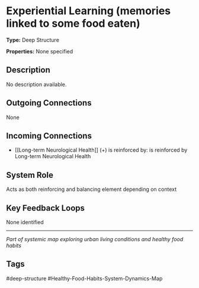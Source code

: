 # Experiential Learning (memories linked to some food eaten)

**Type:** Deep Structure

**Properties:** None specified

## Description
No description available.

## Outgoing Connections
None

## Incoming Connections
- [[Long-term  Neurological  Health]] (+) is reinforced by: is reinforced by Long-term  Neurological  Health

## System Role
Acts as both reinforcing and balancing element depending on context

## Key Feedback Loops
None identified

---
*Part of systemic map exploring urban living conditions and healthy food habits*

## Tags
#deep-structure #Healthy-Food-Habits-System-Dynamics-Map
